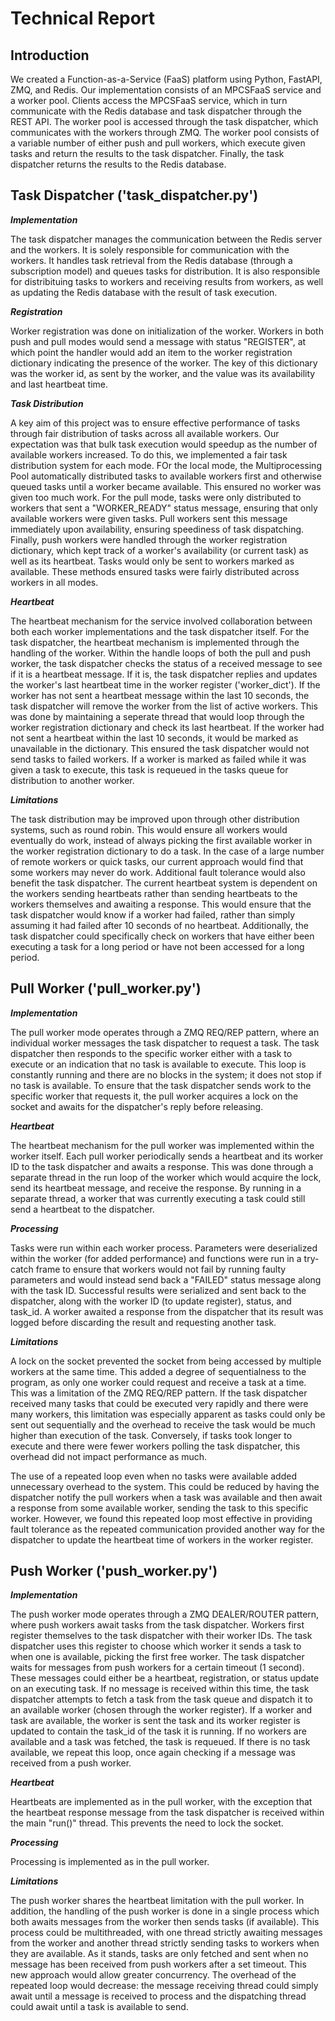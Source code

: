 # Technical Report

## Introduction

We created a Function-as-a-Service (FaaS) platform using Python, FastAPI, ZMQ, and Redis. Our implementation consists of an MPCSFaaS service and a worker pool. Clients access the MPCSFaaS service, which in turn communicate with the Redis database and task dispatcher through the REST API. The worker pool is accessed through the task dispatcher, which communicates with the workers through ZMQ. The worker pool consists of a variable number of either push and pull workers, which execute given tasks and return the results to the task dispatcher. Finally, the task dispatcher returns the results to the Redis database.

## Task Dispatcher ('task_dispatcher.py')

***Implementation***

The task dispatcher manages the communication between the Redis server and the workers. It is solely responsible for communication with the workers. It handles task retrieval from the Redis database (through a subscription model) and queues tasks for distribution. It is also responsible for distribituing tasks to workers and receiving results from workers, as well as updating the Redis database with the result of task execution.

***Registration***

Worker registration was done on initialization of the worker. Workers in both push and pull modes would send a message with status "REGISTER", at which point the handler would add an item to the worker registration dictionary indicating the presence of the worker. The key of this dictionary was the worker id, as sent by the worker, and the value was its availability and last heartbeat time.

***Task Distribution***

A key aim of this project was to ensure effective performance of tasks through fair distribution of tasks across all available workers. Our expectation was that bulk task execution would speedup as the number of available workers increased. To do this, we implemented a fair task distribution system for each mode. FOr the local mode, the Multiprocessing Pool automatically distributed tasks to available workers first and otherwise queued tasks until a worker became available. This ensured no worker was given too much work. For the pull mode, tasks were only distributed to workers that sent a "WORKER_READY" status message, ensuring that only available workers were given tasks. Pull workers sent this message immediately upon availability, ensuring speediness of task dispatching. Finally, push workers were handled through the worker registration dictionary, which kept track of a worker's availability (or current task) as well as its heartbeat. Tasks would only be sent to workers marked as available. These methods ensured tasks were fairly distributed across workers in all modes.

***Heartbeat***

The heartbeat mechanism for the service involved collaboration between both each worker implementations and the task dispatcher itself. For the task dispatcher, the heartbeat mechanism is implemented through the handling of the worker. Within the handle loops of both the pull and push worker, the task dispatcher checks the status of a received message to see if it is a heartbeat message. If it is, the task dispatcher replies and updates the worker's last heartbeat time in the worker register ('worker_dict'). If the worker has not sent a heartbeat message within the last 10 seconds, the task dispatcher will remove the worker from the list of active workers. This was done by maintaining a seperate thread that would loop through the worker registration dictionary and check its last heartbeat. If the worker had not sent a heartbeat within the last 10 seconds, it would be marked as unavailable in the dictionary. This ensured the task dispatcher would not send tasks to failed workers. If a worker is marked as failed while it was given a task to execute, this task is requeued in the tasks queue for distribution to another worker.

***Limitations***

The task distribution may be improved upon through other distribution systems, such as round robin. This would ensure all workers would eventually do work, instead of always picking the first available worker in the worker registration dictionary to do a task. In the case of a large number of remote workers or quick tasks, our current approach would find that some workers may never do work. Additional fault tolerance would also benefit the task dispatcher. The current heartbeat system is dependent on the workers sending heartbeats rather than sending heartbeats to the workers themselves and awaiting a response. This would ensure that the task dispatcher would know if a worker had failed, rather than simply assuming it had failed after 10 seconds of no heartbeat. Additionally, the task dispatcher could specifically check on workers that have either been executing a task for a long period or have not been accessed for a long period.

## Pull Worker ('pull_worker.py')

***Implementation***

The pull worker mode operates through a ZMQ REQ/REP pattern, where an individual worker messages the task dispatcher to request a task. The task dispatcher then responds to the specific worker either with a task to execute or an indication that no task is available to execute. This loop is constantly running and there are no blocks in the system; it does not stop if no task is available. To ensure that the task dispatcher sends work to the specific worker that requests it, the pull worker acquires a lock on the socket and awaits for the dispatcher's reply before releasing.

***Heartbeat***

The heartbeat mechanism for the pull worker was implemented within the worker itself. Each pull worker periodically sends a heartbeat and its worker ID to the task dispatcher and awaits a response. This was done through a separate thread in the run loop of the worker which would acquire the lock, send its heartbeat message, and receive the response. By running in a separate thread, a worker that was currently executing a task could still send a heartbeat to the dispatcher.

***Processing***

Tasks were run within each worker process. Parameters were deserialized within the worker (for added performance) and functions were run in a try-catch frame to ensure that workers would not fail by running faulty parameters and would instead send back a "FAILED" status message along with the task ID. Successful results were serialized and sent back to the dispatcher, along with the worker ID (to update register), status, and task_id. A worker awaited a response from the dispatcher that its result was logged before discarding the result and requesting another task.

***Limitations***

A lock on the socket prevented the socket from being accessed by multiple workers at the same time. This added a degree of sequentialness to the program, as only one worker could request and receive a task at a time. This was a limitation of the ZMQ REQ/REP pattern. If the task dispatcher received many tasks that could be executed very rapidly and there were many workers, this limitation was especially apparent as tasks could only be sent out sequentially and the overhead to receive the task would be much higher than execution of the task. Conversely, if tasks took longer to execute and there were fewer workers polling the task dispatcher, this overhead did not impact performance as much.

The use of a repeated loop even when no tasks were available added unnecessary overhead to the system. This could be reduced by having the dispatcher notify the pull workers when a task was available and then await a response from some available worker, sending the task to this specific worker. However, we found this repeated loop most effective in providing fault tolerance as the repeated communication provided another way for the dispatcher to update the heartbeat time of workers in the worker register.

## Push Worker ('push_worker.py')

***Implementation***

The push worker mode operates through a ZMQ DEALER/ROUTER pattern, where push workers await tasks from the task dispatcher. Workers first register themselves to the task dispatcher with their worker IDs. The task dispatcher uses this register to choose which worker it sends a task to when one is available, picking the first free worker. The task dispatcher waits for messages from push workers for a certain timeout (1 second). These messages could either be a heartbeat, registration, or status update on an executing task. If no message is received within this time, the task dispatcher attempts to fetch a task from the task queue and dispatch it to an available worker (chosen through the worker register). If a worker and task are available, the worker is sent the task and its worker register is updated to contain the task_id of the task it is running. If no workers are available and a task was fetched, the task is requeued. If there is no task available, we repeat this loop, once again checking if a message was received from a push worker.

***Heartbeat***

Heartbeats are implemented as in the pull worker, with the exception that the heartbeat response message from the task dispatcher is received within the main "run()" thread. This prevents the need to lock the socket.

***Processing***

Processing is implemented as in the pull worker.

***Limitations***

The push worker shares the heartbeat limitation with the pull worker. In addition, the handling of the push worker is done in a single process which both awaits messages from the worker then sends tasks (if available). This process could be multithreaded, with one thread strictly awaiting messages from the worker and another thread strictly sending tasks to workers when they are available. As it stands, tasks are only fetched and sent when no message has been received from push workers after a set timeout. This new approach would allow greater concurrency. The overhead of the repeated loop would decrease: the message receiving thread could simply await until a message is received to process and the dispatching thread could await until a task is available to send.
